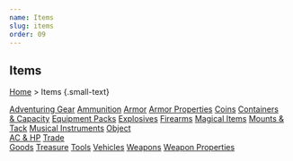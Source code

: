 ```yaml
---
name: Items
slug: items
order: 09
---
```

## Items
[Home](dm-operations-center) > Items {.small-text}

<div id="menu-container">
    <a href="adventuring-gear">Adventuring Gear</a>
    <a href="ammunition">Ammunition</a>
    <a href="armor">Armor</a>
    <a href="armor-properties">Armor Properties</a>
    <a href="coins">Coins</a>
    <a href="containers-and-capacity">Containers<br/> & Capacity</a>
    <a href="equipment-packs">Equipment Packs</a>
    <a href="explosives">Explosives</a>
    <a href="firearms">Firearms</a>
    <a href="magical-items">Magical Items</a>
    <a href="mounts-and-tack">Mounts & Tack</a>
    <a href="musical-intruments">Musical Instruments</a>
    <a href="object-ac-and-hp">Object<br/> AC & HP</a>
    <a href="trade-goods">Trade<br/> Goods</a>
    <a href="treasure">Treasure</a>
    <a href="tools">Tools</a>
    <a href="vehicles">Vehicles</a>
    <a href="weapons">Weapons</a>
    <a href="weapon-properties">Weapon Properties</a>
</div>